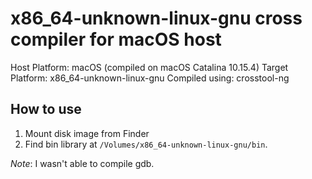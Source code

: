 # x86\_64-unknown-linux-gnu cross compiler for macOS host

Host Platform: macOS (compiled on macOS Catalina 10.15.4)
Target Platform: x86\_64-unknown-linux-gnu
Compiled using: crosstool-ng

## How to use

1. Mount disk image from Finder
2. Find bin library at `/Volumes/x86_64-unknown-linux-gnu/bin`.

_Note_: I wasn't able to compile gdb.


